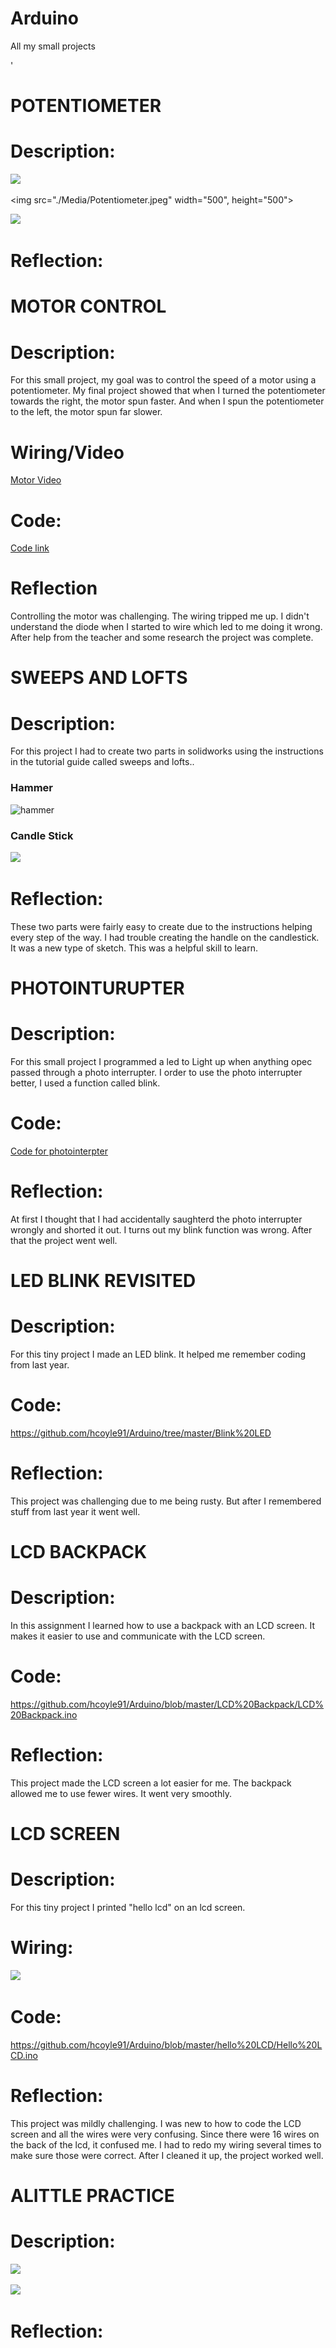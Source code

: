 # Arduino
All my small projects




'

# **POTENTIOMETER**

# **Description:**

![](https://i.ytimg.com/vi/xzq9rHTsv1Y/maxresdefault.jpg)

<img src="./Media/Potentiometer.jpeg" width="500", height="500">

![](https://i.ytimg.com/vi/yGvZ3Jly1mI/hqdefault.jpg)

# **Reflection:**












# **MOTOR CONTROL**

# **Description:**
For this small project, my goal was to control the speed of a motor using a potentiometer. My final project showed that when I turned the  potentiometer towards the right, the motor spun faster. And when I spun the potentiometer to the left, the motor spun far slower.

 # **Wiring/Video**

[Motor Video](https://www.youtube.com/watch?v=CYTWTmqcXOA)

# **Code:**

[Code link](https://github.com/hcoyle91/Arduino/blob/master/Motor%20Control/Motor%20Control.ino)

# **Reflection**

Controlling the motor was challenging. The wiring tripped me up. I didn't understand the diode when I started to wire which led to me doing it wrong. After help from the teacher and some research the project was complete. 









# **SWEEPS AND LOFTS**

# **Description:**

For this project I had to create two parts in solidworks using the instructions in the tutorial guide called sweeps and lofts.. 

### **Hammer**
![hammer](http://sites.psu.edu/ericrodriguez/wp-content/uploads/sites/35422/2015/12/Loft_Tutorial.png)

### **Candle Stick**
![](http://sites.psu.edu/azshamula46/wp-content/uploads/sites/16574/2014/10/Screen-Shot-2014-10-19-at-12.45.12-PM.png)

# **Reflection:**

These two parts were fairly easy to create due to the instructions helping every step of the way. I had trouble creating the handle on the candlestick. It was a new type of sketch. This was a helpful skill to learn.





# **PHOTOINTURUPTER**

# **Description:**
For this small project I programmed a led to Light up when anything opec passed through a photo interrupter. I order to use the photo interrupter better, I  used a function called blink.

# **Code:**

[Code for photointerpter](https://github.com/hcoyle91/Arduino/blob/master/photointerupter/photointerupter.ino)

# **Reflection:**
 At first I thought that I had accidentally saughterd the photo interrupter wrongly and shorted it out. I turns out my blink function was wrong. After that the project went well.
 










# **LED BLINK REVISITED**
 
# **Description:**
For this tiny project I made an LED blink. It helped me remember coding from last year.

# **Code:**

https://github.com/hcoyle91/Arduino/tree/master/Blink%20LED


# **Reflection:**
This project was challenging due to me being rusty. But after I remembered stuff from last year it went well.









# **LCD BACKPACK**


# **Description:**

In this assignment I learned how to use a backpack with an LCD screen. It makes it easier to use and communicate with the LCD screen.

# **Code:**

https://github.com/hcoyle91/Arduino/blob/master/LCD%20Backpack/LCD%20Backpack.ino

# **Reflection:**

This project made the LCD screen a lot easier for me. The backpack allowed me to use fewer wires. It went very smoothly.









# **LCD SCREEN**


# **Description:**

For this tiny project I printed "hello lcd" on an lcd screen.

# **Wiring:**

![](https://www.arduino.cc/en/uploads/Tutorial/LCD_Base_bb_Fritz.png)

# **Code:**

https://github.com/hcoyle91/Arduino/blob/master/hello%20LCD/Hello%20LCD.ino

# **Reflection:**

This project was mildly challenging. I was new to how to code the LCD screen and all the wires were very confusing. Since there were 16 wires on the back of the lcd, it confused me. I had to redo my wiring several times to make sure those were correct. After I cleaned it up, the project worked well.







# **ALITTLE PRACTICE**


# **Description:**

![](https://i.ytimg.com/vi/xzq9rHTsv1Y/maxresdefault.jpg)

![](https://i.ytimg.com/vi/yGvZ3Jly1mI/hqdefault.jpg)

# **Reflection:**

